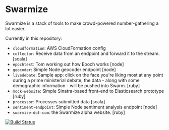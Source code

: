 # Swarmize

Swarmize is a stack of tools to make crowd-powered number-gathering a lot easier.

Currently in this repository:

* `cloudformation`: AWS CloudFormation config
* `collector`: Receive data from an endpoint and forward it to the stream. [scala]
* `epochtest`: Tom working out how Epoch works [node]
* `geocoder`: Simple Node geocoder endpoint [node]
* `livedebate`: Sample app: click on the face you're liking most at any point during a prime ministerial debate; the data - along with some demographic information - will be pushed into Swarm. [ruby]
* `mock-website`: Simple Sinatra-based front-end to Elasticsearch prototype [ruby]
* `processor`: Processes submitted data [scala]
* `sentiment-endpoint`: Simple Node sentiment analysis endpoint [node]
* `swarmize-dot-com`: the Swarmize alpha website. [ruby]

[![Build Status](https://travis-ci.org/guardian/swarmize.svg?branch=master)](https://travis-ci.org/guardian/swarmize)

